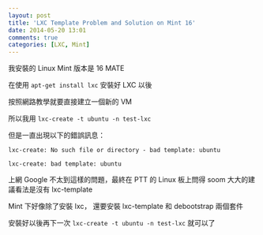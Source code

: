 ```yaml
---
layout: post
title: 'LXC Template Problem and Solution on Mint 16'
date: 2014-05-20 13:01
comments: true
categories: [LXC, Mint]
---
```

我安裝的 Linux Mint 版本是 16 MATE

在使用 ```apt-get install lxc``` 安裝好 LXC 以後

按照網路教學就要直接建立一個新的 VM

所以我用 ```lxc-create -t ubuntu -n test-lxc```

但是一直出現以下的錯誤訊息：

```
lxc-create: No such file or directory - bad template: ubuntu

lxc-create: bad template: ubuntu
```

上網 Google 不太到這樣的問題，最終在 PTT 的 Linux 板上問得 soom 大大的建議看法是沒有 lxc-template

Mint 下好像除了安裝 lxc， 還要安裝 lxc-template 和 debootstrap  兩個套件

安裝好以後再下一次 ```lxc-create -t ubuntu -n test-lxc``` 就可以了

